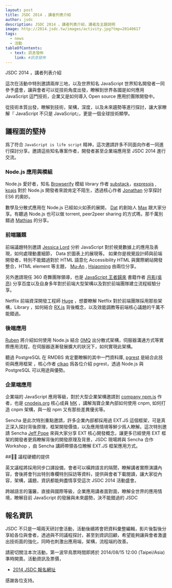 ```yaml
---
layout: post
title: JSDC 2014 ，講者列表介紹
author: jsdc
description: JSDC 2014 ，講者列表介紹，講者及主題說明
image: http://2014.jsdc.tw/images/activity.jpg?tmp=20140617
tags:
  - news
  - 活動
tableOfContents:
  - text: 訊息發佈
    link: #訊息發佈
---
```


JSDC 2014 ，講者列表介紹

這次在活動中特別邀請兩岸三地，以及世界知名 JavaScript 世界知名開發者一同參予盛會，讓與會者可以從技術角度出發，瞭解到世界各國是如何應用 JavaScript 這門技術，企業又是如何導入 Open source 應用於團隊開發中。

從技術本質出發，瞭解到技術，架構，深度，以及未來趨勢等進行探討，讓大家瞭解『 JavaScript 不只是 JavaScript』，更是一個全球技術顯學。

## 議程面的堅持

爲了符合 `JavaScript is life script` 精神，這次邀請許多不同面向作者一同進行探討分享。邀請這些知名專案作者，開發者甚至企業端應用至 JSDC 2014 進行交流。

### Node.js 應用與模組

Node.js 愛好者，知名 [Browserify](http://browserify.org/) 模組 library 作者 [substack](https://github.com/substack/)，[expressjs](http://expressjs.com/) , [koajs](http://koajs.com/) 對於 Node.js 開發者來說肯定不陌生，透過核心作者 [Jonathan](https://github.com/jonathanong) 分享探討 ES6 的奧妙。

數學及分散式應用在 Node.js 已經如火如荼的展開， [Dat](http://dat-data.com/)  的創始人 [Max](https://github.com/maxogden) 跟大家分享。有聽過 Node.js 也可以做 torrent, peer2peer sharing 的方式嗎，那千萬別錯過 [Mathias](https://github.com/mafintosh) 的分享。

### 前端議題

前端議題特別邀請 [Jessica Lord](https://github.com/jlord) 分析 JavaScript 對於視覺數據上的應用及表現，如何處理動畫細節， Data 於圖表上的展現等。 如果你是視覺設計師與前端開發者，特別不能錯過對於 HTML 語意化 Accessibility HTML 與實際網站開發整合，HTML element 等主題， [Mu-An](https://github.com/muan) , [Hsiaoming](https://github.com/lepture) 由兩位分享。

另外邀請現任 360 奇舞團隊領導，也是 [JavaScript 王者歸來](http://book.douban.com/subject/3120034/) 書籍作者 [月影(吳亮)](https://github.com/akira-cn) 分享百度以及自身多年對於前端大型架構以及對於前端團隊建立流程經驗分享。

Netflix 前端資深開發工程師 [Huge](https://github.com/huang47) ，想要瞭解 Netflix 對於前端團隊採用那些架構，Library ，如何結合 [RX.js](https://github.com/Reactive-Extensions/RxJS) 背後概念，以及效能調教等前端核心議題的千萬不能錯過。

### 後端應用

[Ruben](https://github.com/soggie) 將介紹如何使用 Node.js 結合 [0MQ](http://zeromq.org/) 出分散式架構，伺服器溝通方式等實際應用流程，在伺服器逐漸發展擴大的狀況下，如何實現此架構。

聽過 PostgreSQL 在 RMDBS 肯定要瞭解的其中一門資料庫, [pgrest](https://github.com/pgrest/pgrest) 是結合此技術與應用框架 ，核心作者 [clkao](https://github.com/clkao) 爲各位介紹 pgrest，透過 Node.js 與 PostgreSQL 可以用途與優勢。

### 企業端應用

企業端的 JavaScript 應用等級，對於大型企業架構邀請到 [company npm.js](http://cnpmjs.org/) 作者，也是 [cnodejs.org](cnodejs.org) 核心成員 [MK](https://github.com/fengmk2) ，講解淘寶企業內部如何使用 cnpm, 如何打造 cnpm 架構，與一般 npm 又有那些差異優劣等。

Sencha 是此次特別重點邀請，許多企業內部都採用過 EXT.JS 這個框架，可是真正深入探討背後原理，框架開發價值，以及應用情境等鮮少爲人瞭解。這次特別邀請 Sencha [Jeff Pope](http://www.sencha.com/blog/P20) 來與大家分享 EXT 核心開發概念，讓更多已經使用 EXT 框架的開發者更爲瞭解背後的開發原理及背景，JSDC 現場將與 Sencha 合作 Workshop ，由 Sencha 講師帶領各位瞭解 EXT.JS 框架應用方式。

## 議程硬體的提供

英文議程將採用同步口譯設備，會者可以橫跨語言的隔閡，瞭解講者實際演講內容，會後將會刊出特別專欄特別採訪等資料，提供與會者下載閱讀，讓大家從內容，架構，議題，資訊都能夠盡情享受這次 JSDC 2014 活動盛會。

跨越語言的藩籬，直接與國際等級，企業應用講者面對面，瞭解全世界的應用情境，瞭解目前 JavaScript 的發展與未來趨勢，決不能錯過的 JSDC

## 報名資訊

JSDC 不只是一場兩天研討會活動，活動後續將會把資料彙整編輯，影片後製後分享給各位與會者，透過與不同議程探討，甚至到資訊回顧，希望能夠讓與會者激盪出技術面的強化，同時也刺激出應用端，架構，流程端的改善。

請密切關注本次活動，第一波早鳥票時間即將於 2014/08/15 12:00 (Taipei/Asia) 準時開賣。活動資訊及票價，

 * [2014 JSDC 報名網址](http://jsdc-tw.kktix.cc/events/jsdc2014?_ga=1.78021847.2126990749.1398015571)

感謝各位支持。
